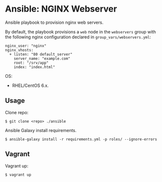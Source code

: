 Ansible: NGINX Webserver
=======================

Ansible playbook to provision nginx web servers.

By default, the playbook provisions a `web` node in the `webservers` group with the following nginx configuration declared in `group_vars/webservers.yml`:

    nginx_user: "nginx"
    nginx_vhosts:
      + listen: "80 default_server"
        server_name: "example.com"
        root: "/srv/app"
        index: "index.html"

OS:
- RHEL/CentOS 6.x.

Usage
-----

Clone repo:
    
    $ git clone <repo> ./ansible

Ansible Galaxy install requirements.

    $ ansible-galaxy install -r requirements.yml -p roles/ --ignore-errors

Vagrant
-------

Vagrant up:

    $ vagrant up
